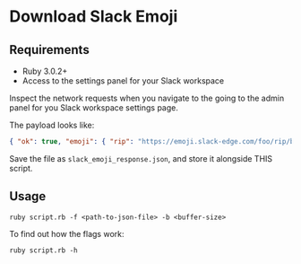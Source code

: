 # Download Slack Emoji

## Requirements

- Ruby 3.0.2+
- Access to the settings panel for your Slack workspace

Inspect the network requests when you navigate to the going to the admin panel for you Slack workspace settings page.

The payload looks like:

```json
{ "ok": true, "emoji": { "rip": "https://emoji.slack-edge.com/foo/rip/bar.png" } }
```

Save the file as `slack_emoji_response.json`, and store it alongside THIS script.

## Usage

`ruby script.rb -f <path-to-json-file> -b <buffer-size>`

To find out how the flags work:

`ruby script.rb -h`
